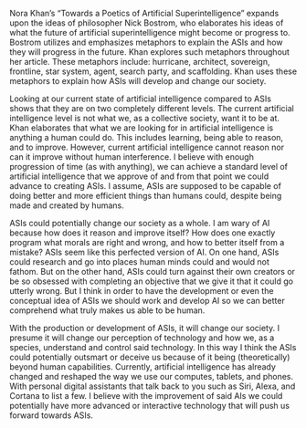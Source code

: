 Nora Khan’s “Towards a Poetics of Artificial Superintelligence” expands upon the ideas of philosopher Nick Bostrom, who elaborates his ideas of what the future of artificial superintelligence might become or progress to. Bostrom utilizes and emphasizes metaphors to explain the ASIs and how they will progress in the future. Khan explores such metaphors throughout her article. These metaphors include: hurricane, architect, sovereign, frontline, star system, agent, search party, and scaffolding. Khan uses these metaphors to explain how ASIs will develop and change our society. 

Looking at our current state of artificial intelligence compared to ASIs shows that they are on two completely different levels. The current artificial intelligence level is not what we, as a collective society, want it to be at. Khan elaborates that what we are looking for in artificial intelligence is anything a human could do. This includes learning, being able to reason, and to improve. However, current artificial intelligence cannot reason nor can it improve without human interference. I believe with enough progression of time (as with anything), we can achieve a standard level of artificial intelligence that we approve of and from that point we could advance to creating ASIs. I assume, ASIs are supposed to be capable of doing better and more efficient things than humans could, despite being made and created by humans. 

ASIs could potentially change our society as a whole. I am wary of AI because how does it reason and improve itself? How does one exactly program what morals are right and wrong, and how to better itself from a mistake? ASIs seem like this perfected version of AI. On one hand, ASIs could research and go into places human minds could and would not fathom. But on the other hand, ASIs could turn against their own creators or be so obsessed with completing an objective that we give it that it could go utterly wrong. But I think in order to have the development or even the conceptual idea of ASIs we should work and develop AI so we can better comprehend what truly makes us able to be human. 

With the production or development of ASIs, it will change our society. I presume it will change our perception of technology and how we, as a species, understand and control said technology. In this way I think the ASIs could potentially outsmart or deceive us because of it being (theoretically) beyond human capabilities. Currently, artificial intelligence has already changed and reshaped the way we use our computes, tablets, and phones. With personal digital assistants that talk back to you such as Siri, Alexa, and Cortana to list a few. I believe with the improvement of said AIs we could potentially have more advanced or interactive technology that will push us forward towards ASIs.  
